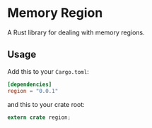 Memory Region
=========

A Rust library for dealing with memory regions.

## Usage

Add this to your `Cargo.toml`:

```toml
[dependencies]
region = "0.0.1"
```

and this to your crate root:

```rust
extern crate region;
```
